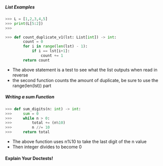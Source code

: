 ##### List Examples
```python
>>> L = [1,2,3,4,5]
>>> print(L[5:2])
>>> 

>>> def count_duplicate_v1(lst: List[int]) -> int:
		count = 0
		for i in range(len(lst) - 1):
			if i == lst[i+1]:
				count += 1
		return count
```

- The above statement is a test to see what the list outputs when read in reverse
- the second function counts the amount of duplicate, be sure to use the range(len(lst)) part

##### Writing a sum Function
```python
>>> def sum_digits(n: int) -> int:
>>> 	sum = 0
>>> 	while n > 0:
>>> 		total += (n%10)
>>> 		n //= 10
>>> 	return total
```
- The above function uses n%10 to take the last digit of the n value
- Then integer divides to become 0
#### Explain Your Doctests!